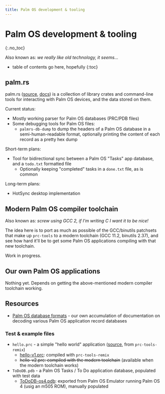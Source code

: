 ```yaml
---
title: Palm OS development & tooling
---
```


# Palm OS development & tooling
{:.no_toc}

Also known as: _we really like old technology, it seems…_

* table of contents go here, hopefully
{:toc}


## palm.rs

palm.rs ([source][palmrs-repo], [docs][palmrs-docs]) is a collection of library
crates and command-line tools for interacting with Palm OS devices, and the
data stored on them.

Current status:

* Mostly working parser for Palm OS databases (PRC/PDB files)
* Some debugging tools for Palm OS files:
  * `palmrs-db-dump` to dump the headers of a Palm OS database in a
    semi-human-readable format, optionally printing the content of each record
    as a pretty hex dump

Short-term plans:

* Tool for bidirectional sync between a Palm OS "Tasks" app database, and a
  `todo.txt` formatted file 
  * Optionally keeping "completed" tasks in a `done.txt` file, as is common

Long-term plans:

* HotSync desktop implementation


## Modern Palm OS compiler toolchain

Also known as: _screw using GCC 2, if I'm writing C I want it to be nice!_

The idea here is to port as much as possible of the GCC/binutils patchsets that
make up `prc-tools` to a modern toolchain (GCC 11.2, binutils 2.37), and see
how hard it'll be to get some Palm OS applications compiling with that new
toolchain.

Work in progress.


## Our own Palm OS applications

Nothing yet. Depends on getting the above-mentioned modern compiler toolchain
working.


## Resources

* [Palm OS database formats](/projects/palmos/db-formats) - our own
  accumulation of documentation on decoding various Palm OS application record
  databases


### Test & example files

* `hello.prc` - a simple "hello world" application ([source][hello-source],
  from `prc-tools-remix`)
  * [hello-v1.prc][hello-prctools]: compiled with `prc-tools-remix`
  * ~~hello-v2.prc: compiled with the modern toolchain~~ (available when the
    modern toolchain works)
* `ToDoDB.pdb` - a Palm OS Tasks / To Do application database, populated with
  test data
  * [ToDoDB-os4.pdb][]: exported from Palm OS Emulator running Palm OS 4 (usig
    an m505 ROM), manually populated


[palmrs-repo]: https://github.com/u1f408/palmrs/
[palmrs-docs]: https://u1f408.github.io/palmrs/
[hello-source]: https://github.com/jichu4n/prc-tools-remix/tree/master/tools/hello-world-app/
[hello-prctools]: https://palm.sfo2.cdn.digitaloceanspaces.com/hello/hello-v1.prc
[hello-modern]: https://palm.sfo2.cdn.digitaloceanspaces.com/hello/hello-v2.prc
[ToDoDB-os4.pdb]: https://palm.sfo2.cdn.digitaloceanspaces.com/test-data/ToDoDB-os4.pdb
